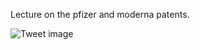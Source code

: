 Lecture on the pfizer and moderna patents.


![Tweet image](/assets/crosspoast/E00OmUYXEAECBmQ.jpg)

